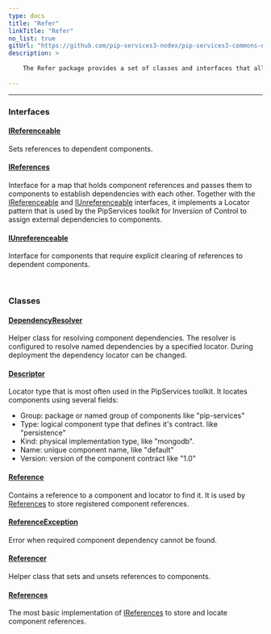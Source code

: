 ```yaml
---
type: docs
title: "Refer"
linkTitle: "Refer"
no_list: true
gitUrl: "https://github.com/pip-services3-nodex/pip-services3-commons-nodex"
description: >
    
    The Refer package provides a set of classes and interfaces that allows you to create, manage and resolve component dependencies that can be passed to other components to establish relationships between them. 
   
---
```

---

<div class="module-body"> 

### Interfaces

#### [IReferenceable](ireferenceable)
Sets references to dependent components.

#### [IReferences](ireferences)
Interface for a map that holds component references and passes them to components
to establish dependencies with each other.
Together with the [IReferenceable](ireferenceable) and [IUnreferenceable](iunreferenceable) interfaces, it implements
a Locator pattern that is used by the PipServices toolkit for Inversion of Control
to assign external dependencies to components. 

#### [IUnreferenceable](iunreferenceable)
Interface for components that require explicit clearing of references to dependent components.

<br>

### Classes

#### [DependencyResolver](dependency_resolver)
Helper class for resolving component dependencies.
The resolver is configured to resolve named dependencies by a specified locator.
During deployment the dependency locator can be changed.

#### [Descriptor](descriptor)
Locator type that is most often used in the PipServices toolkit.
It locates components using several fields:
- Group: package or named group of components like "pip-services"
- Type: logical component type that defines it's contract. like "persistence"
- Kind: physical implementation type, like "mongodb".
- Name: unique component name, like "default"
- Version: version of the component contract like "1.0"

#### [Reference](reference)
Contains a reference to a component and locator to find it.
It is used by [References](references) to store registered component references.

#### [ReferenceException](reference_exception)
Error when required component dependency cannot be found.

#### [Referencer](referencer)
Helper class that sets and unsets references to components.

#### [References](references)
The most basic implementation of [IReferences](ireferences) to store and locate component references.

</div>
